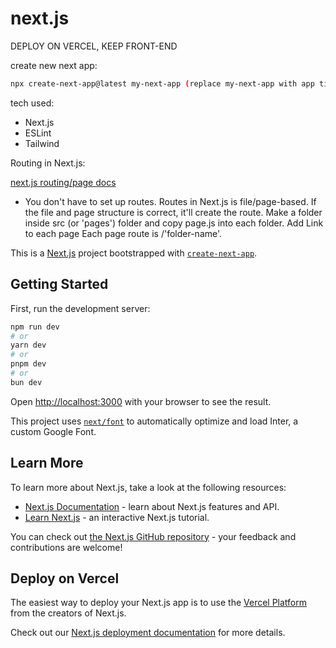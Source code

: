 # next.js

DEPLOY ON VERCEL, KEEP FRONT-END

create new next app:

```bash
npx create-next-app@latest my-next-app (replace my-next-app with app title)
```

tech used:

- Next.js
- ESLint
- Tailwind

Routing in Next.js:

[next.js routing/page docs](https://nextjs.org/docs/app/building-your-application/routing/pages)

- You don't have to set up routes. Routes in Next.js is file/page-based. If the file and page structure is correct, it'll create the route. Make a folder inside src (or 'pages') folder and copy page.js into each folder. Add Link to each page 
Each page route is /'folder-name'. 




This is a [Next.js](https://nextjs.org/) project bootstrapped with [`create-next-app`](https://github.com/vercel/next.js/tree/canary/packages/create-next-app).

## Getting Started

First, run the development server:

```bash
npm run dev
# or
yarn dev
# or
pnpm dev
# or
bun dev
```

Open [http://localhost:3000](http://localhost:3000) with your browser to see the result.

This project uses [`next/font`](https://nextjs.org/docs/basic-features/font-optimization) to automatically optimize and load Inter, a custom Google Font.

## Learn More

To learn more about Next.js, take a look at the following resources:

- [Next.js Documentation](https://nextjs.org/docs) - learn about Next.js features and API.
- [Learn Next.js](https://nextjs.org/learn) - an interactive Next.js tutorial.

You can check out [the Next.js GitHub repository](https://github.com/vercel/next.js/) - your feedback and contributions are welcome!

## Deploy on Vercel

The easiest way to deploy your Next.js app is to use the [Vercel Platform](https://vercel.com/new?utm_medium=default-template&filter=next.js&utm_source=create-next-app&utm_campaign=create-next-app-readme) from the creators of Next.js.

Check out our [Next.js deployment documentation](https://nextjs.org/docs/deployment) for more details.

